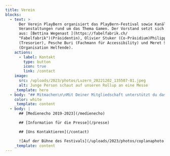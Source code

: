 ```yaml
---
title: Verein
blocks:
  - text: >
      Der Verein PlayBern organisiert das PlayBern-Festival sowie Kanäle und
      Veranstaltungen rund um das Thema Gamen. Der Vorstand setzt sich zusammen
      aus: [Bettina Wegenast ](https://fabelfabrik.ch/
      "Fabelfabrik")(Präsidentin), Olivier Stuker (Co-Präsidium)Philipp Wegenast
      (Tresorier), Pesche Buri (Fachmann für Accessibility) und Meret Stoppia
      (Organisation Helfende).
    actions:
      - label: Kontakt
        type: button
        icon: true
        link: /contact
    image:
      src: /uploads/2023/photos/Luzern_20221202_135507-01.jpeg
      alt: Junge Person schaut auf unseren Rollup an eine Messe
    _template: hero
  - body: "## Mitmachen\n\nMit Deiner Mitgliedschaft unterstützt du das PlayBern-Festival und die Game-Kultur in und um Bern. Wir freuen uns auf dich, deine Inputs und auf deine Unterstützung!\n\nYou win:\n\n* reduzierter Eintritt ans Festival\n* tiefe Einblicke in die Gaming-Kultur\n* Du hilfst mit, Gaming als Faktor für kulturelle, soziale und wirtschaftliche Innovation bekannt zu machen!\n\n[Statuten Verein PlayBern](https://archive.playbern.ch/wp-content/uploads/partners/2020/07/Statuten-Verein-PlayBern.pdf) (PDF)\n\n[Infos & Anmeldung Verein PlayBern](https://archive.playbern.ch/wp-content/uploads/partners/2020/07/Infos-und-Anmeldung-Verein-PlayBern.pdf) (PDF)\n\n#### \U0001F387 Mit Fr. 50.- im Jahr bist du dabei\n"
    color: white
    _template: content
  - body: |
      ## [Medienecho 2019-2023](/medienecho)

      ## [Information für die Presse](/presse)

      ## [Uns Kontaktieren](/contact)

      ![Auf der Bühne des Festivals](/uploads/2023/photos/coplanaphoto.jpg)
    _template: content
---
```


